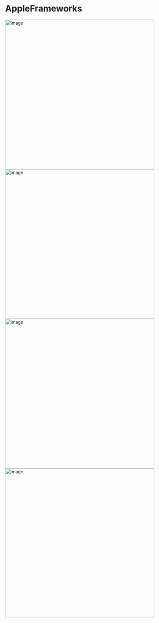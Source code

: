 # AppleFrameworks
<img width="484" alt="image" src="https://github.com/guraygul/AppleFrameworks/assets/58820744/77ecac83-101a-4adf-b6ab-3eecbd00be3f">
<img width="484" alt="image" src="https://github.com/guraygul/AppleFrameworks/assets/58820744/f29ae2f1-0ab7-46a5-8f9f-c526bfc5d9e5">
<img width="484" alt="image" src="https://github.com/guraygul/AppleFrameworks/assets/58820744/7a7b9b78-6f5d-4708-93f1-3f3a3ef4fa1f">
<img width="484" alt="image" src="https://github.com/guraygul/AppleFrameworks/assets/58820744/70469fc4-35a1-4e80-90b6-146c3ef1f9bf">

